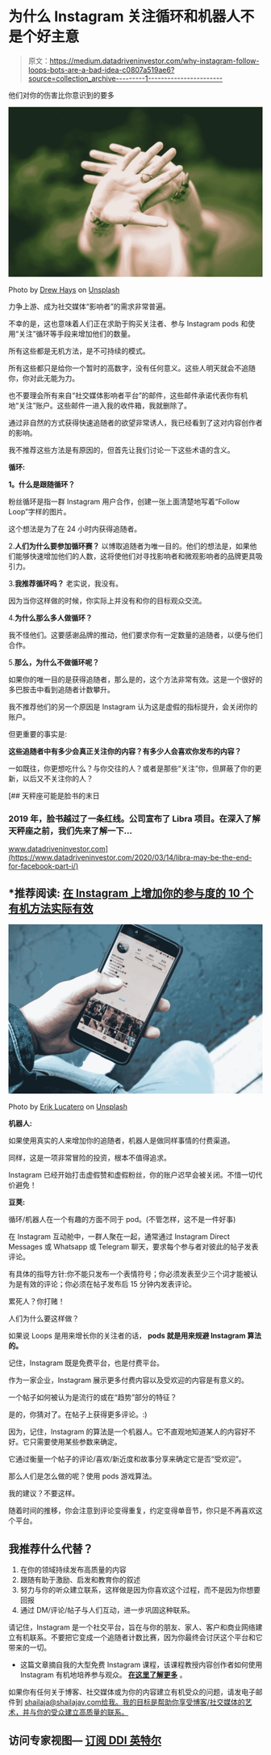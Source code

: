 # 为什么 Instagram 关注循环和机器人不是个好主意

> 原文：<https://medium.datadriveninvestor.com/why-instagram-follow-loops-bots-are-a-bad-idea-c0807a519ae6?source=collection_archive---------1----------------------->

他们对你的伤害比你意识到的要多

![](img/0a9384e6f024eda0dcb344dfac45cea4.png)

Photo by [Drew Hays](https://unsplash.com/@drew_hays?utm_source=unsplash&utm_medium=referral&utm_content=creditCopyText) on [Unsplash](https://unsplash.com/s/photos/stop?utm_source=unsplash&utm_medium=referral&utm_content=creditCopyText)

力争上游、成为社交媒体“影响者”的需求非常普遍。

不幸的是，这也意味着人们正在求助于购买关注者、参与 Instagram pods 和使用“关注”循环等手段来增加他们的数量。

所有这些都是无机方法，是不可持续的模式。

所有这些都只是给你一个暂时的高数字，没有任何意义。这些人明天就会不追随你，你对此无能为力。

也不要理会所有来自“社交媒体影响者平台”的邮件，这些邮件承诺代表你有机地“关注”账户。这些邮件一进入我的收件箱，我就删除了。

通过非自然的方式获得快速追随者的欲望非常诱人，我已经看到了这对内容创作者的影响。

我不推荐这些方法是有原因的，但首先让我们讨论一下这些术语的含义。

**循环:**

**1。什么是跟随循环？**

粉丝循环是指一群 Instagram 用户合作，创建一张上面清楚地写着“Follow Loop”字样的图片。

这个想法是为了在 24 小时内获得追随者。

2.**人们为什么要参加循环赛？**
以博取追随者为唯一目的。他们的想法是，如果他们能够快速增加他们的人数，这将使他们对寻找影响者和微观影响者的品牌更具吸引力。

3.**我推荐循环吗？**
老实说，我没有。

因为当你这样做的时候，你实际上并没有和你的目标观众交流。

4.**为什么那么多人做循环？**

我不怪他们。这要感谢品牌的推动，他们要求你有一定数量的追随者，以便与他们合作。

5.**那么，为什么不做循环呢？**

如果你的唯一目的是获得追随者，那么是的，这个方法非常有效。这是一个很好的多巴胺击中看到追随者计数攀升。

我不推荐他们的另一个原因是 Instagram 认为这是虚假的指标提升，会关闭你的账户。

但更重要的事实是:

**这些追随者中有多少会真正关注你的内容？有多少人会喜欢你发布的内容？**

一如既往，你更想吃什么？与你交往的人？或者是那些“关注”你，但屏蔽了你的更新，以后又不关注你的人？

[](https://www.datadriveninvestor.com/2020/03/14/libra-may-be-the-end-for-facebook-part-i/) [## 天秤座可能是脸书的末日

### 2019 年，脸书越过了一条红线。公司宣布了 Libra 项目。在深入了解天秤座之前，我们先来了解一下…

www.datadriveninvestor.com](https://www.datadriveninvestor.com/2020/03/14/libra-may-be-the-end-for-facebook-part-i/) 

## *推荐阅读: [**在 Instagram 上增加你的参与度的 10 个有机方法实际有效**](https://shailajav.com/how-to-increase-instagram-engagement/)

![](img/59738d560ea1ae6058fe3f1bc475b628.png)

Photo by [Erik Lucatero](https://unsplash.com/@erik_lucatero?utm_source=unsplash&utm_medium=referral&utm_content=creditCopyText) on [Unsplash](https://unsplash.com/s/photos/instagram?utm_source=unsplash&utm_medium=referral&utm_content=creditCopyText)

**机器人:**

如果使用真实的人来增加你的追随者，机器人是做同样事情的付费渠道。

同样，这是一项非常冒险的投资，根本不值得追求。

Instagram 已经开始打击虚假赞和虚假粉丝，你的账户迟早会被关闭。不惜一切代价避免！

**豆荚:**

循环/机器人在一个有趣的方面不同于 pod。(不管怎样，这不是一件好事)

在 Instagram 互动舱中，一群人聚在一起，通常通过 Instagram Direct Messages 或 Whatsapp 或 Telegram 聊天，要求每个参与者对彼此的帖子发表评论。

有具体的指导方针:你不能只发布一个表情符号；你必须发表至少三个词才能被认为是有效的评论；你必须在帖子发布后 15 分钟内发表评论。

累死人？你打赌！

人们为什么要这样做？

如果说 Loops 是用来增长你的关注者的话， **pods 就是用来规避 Instagram 算法的。**

记住，Instagram 既是免费平台，也是付费平台。

作为一家企业，Instagram 展示更多付费内容以及受欢迎的内容是有意义的。

一个帖子如何被认为是流行的或在“趋势”部分的特征？

是的，你猜对了。在帖子上获得更多评论。:)

因为，记住，Instagram 的算法是一个机器人。它不直观地知道某人的内容好不好。它只需要使用某些参数来确定。

它通过衡量一个帖子的评论/喜欢/新近度和故事分享来确定它是否“受欢迎”。

那么人们是怎么做的呢？使用 pods 游戏算法。

我的建议？不要这样。

随着时间的推移，你会注意到评论变得重复，约定变得单音节，你只是不再喜欢这个平台。

## **我推荐什么代替？**

1.  在你的领域持续发布高质量的内容
2.  跟随有助于激励、启发和教育你的叙述
3.  努力与你的听众建立联系，这样做是因为你喜欢这个过程，而不是因为你想要回报
4.  通过 DM/评论/帖子与人们互动，进一步巩固这种联系。

请记住，Instagram 是一个社交平台，旨在与你的朋友、家人、客户和商业网络建立有机联系。不要把它变成一个追随者计数比赛，因为你最终会讨厌这个平台和它带来的一切。

*   这篇文章摘自我的大型免费 Instagram 课程，该课程教授内容创作者如何使用 Instagram 有机地培养参与观众。 [**在这里了解更多**](https://shailajav.com/grow-your-instagram-page/) 。

如果你有任何关于博客、社交媒体或为你的内容建立有机受众的问题，请发电子邮件到 shailaja@shailajav.com[给我。我的目标是帮助你享受博客/社交媒体的艺术，并与你的受众建立高质量的联系。](mailto:shailaja@shailajav.com)

## 访问专家视图— [订阅 DDI 英特尔](https://datadriveninvestor.com/ddi-intel)